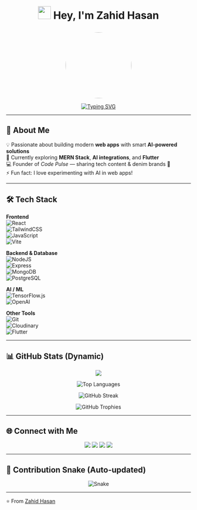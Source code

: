  <div align="center">

# <img src="https://media.giphy.com/media/hvRJCLFzcasrR4ia7z/giphy.gif" width="35"> Hey, I'm Zahid Hasan  

<img src="https://scontent.fdac27-1.fna.fbcdn.net/v/t39.30808-1/498592912_1388778059037765_7573106393754432628_n.jpg?stp=dst-jpg_s200x200_tt6&_nc_cat=109&ccb=1-7&_nc_sid=e99d92&_nc_eui2=AeGIggqfcM5nrOFqDOqimghfHdAcp7cb89wd0Byntxvz3Jw9MZ__rePGhC5MW4ce_ceBrpLzUpkKT61IlrSTXxvJ&_nc_ohc=m6k2vumr37gQ7kNvwHPYUkX&_nc_oc=AdmSMI1_CzZlA8myjtz2AtvKVzWJMHfzMd0O9qkV7rc2uy0rl_WD3Nr9Z-nlkpeBPxE&_nc_zt=24&_nc_ht=scontent.fdac27-1.fna&_nc_gid=WEqszisH2n4BbtLO2MEFbw&oh=00_AfWKkLD_08wEjOEUr3ui6o7lHBkeY6Y4G_q5xx8v8oDUyA&oe=68AA89EF" width="180" style="border-radius:50%;margin-top:10px;" />

[![Typing SVG](https://readme-typing-svg.herokuapp.com?font=Fira+Code&weight=600&size=24&pause=1000&color=36BCF7&center=true&vCenter=true&width=600&lines=Full+Stack+Web+Developer+💻;SEO+Expert+🔍;AI+Enthusiast+🤖;Lifelong+Learner+🚀)](https://git.io/typing-svg)

</div>

---

## 🚀 About Me
💡 Passionate about building modern **web apps** with smart **AI-powered solutions**  
🌱 Currently exploring **MERN Stack**, **AI integrations**, and **Flutter**  
💻 Founder of *Code Pulse* — sharing tech content & denim brands 👕  
⚡ Fun fact: I love experimenting with AI in web apps!  

---

## 🛠️ Tech Stack

**Frontend**  
![React](https://img.shields.io/badge/React-61DAFB?style=for-the-badge&logo=react&logoColor=black)  
![TailwindCSS](https://img.shields.io/badge/Tailwind_CSS-38B2AC?style=for-the-badge&logo=tailwind-css&logoColor=white)  
![JavaScript](https://img.shields.io/badge/JavaScript-F7DF1E?style=for-the-badge&logo=javascript&logoColor=black)  
![Vite](https://img.shields.io/badge/Vite-646CFF?style=for-the-badge&logo=vite&logoColor=white)  

**Backend & Database**  
![NodeJS](https://img.shields.io/badge/Node.js-339933?style=for-the-badge&logo=nodedotjs&logoColor=white)  
![Express](https://img.shields.io/badge/Express.js-000000?style=for-the-badge&logo=express&logoColor=white)  
![MongoDB](https://img.shields.io/badge/MongoDB-47A248?style=for-the-badge&logo=mongodb&logoColor=white)  
![PostgreSQL](https://img.shields.io/badge/PostgreSQL-316192?style=for-the-badge&logo=postgresql&logoColor=white)  

**AI / ML**  
![TensorFlow.js](https://img.shields.io/badge/TensorFlow.js-FF6F00?style=for-the-badge&logo=tensorflow&logoColor=white)  
![OpenAI](https://img.shields.io/badge/OpenAI-412991?style=for-the-badge&logo=openai&logoColor=white)  

**Other Tools**  
![Git](https://img.shields.io/badge/Git-F05032?style=for-the-badge&logo=git&logoColor=white)  
![Cloudinary](https://img.shields.io/badge/Cloudinary-3448C5?style=for-the-badge&logo=cloudinary&logoColor=white)  
![Flutter](https://img.shields.io/badge/Flutter-02569B?style=for-the-badge&logo=flutter&logoColor=white)  

---

## 📊 GitHub Stats (Dynamic)
<p align="center">
 <img src="https://github-readme-stats.vercel.app/api?username=zahidnubcse&show_icons=true&theme=radical&count_private=true&cache_bust=2" />

</p>

<p align="center">
  <img src="https://github-readme-stats.vercel.app/api/top-langs/?username=zahidnubcse&layout=compact&theme=radical" alt="Top Languages" />
</p>

<p align="center">
  <img src="https://streak-stats.demolab.com?user=zahidnubcse&theme=radical&hide_border=true" alt="GitHub Streak" />
</p>

<p align="center">
  <img src="https://github-profile-trophy.vercel.app/?username=zahidnubcse&theme=radical&margin-w=8&no-frame=true&row=1" alt="GitHub Trophies" />
</p>

---

## 🌐 Connect with Me
<p align="center">
  <a href="https://zahidhasan634.netlify.app/"><img src="https://img.shields.io/badge/Portfolio-000000?style=for-the-badge&logo=vercel&logoColor=white" /></a>
  <a href="https://www.linkedin.com/in/zahid-hasan-52a74a2a6/"><img src="https://img.shields.io/badge/LinkedIn-0077B5?style=for-the-badge&logo=linkedin&logoColor=white" /></a>
  <a href="https://www.facebook.com/zahidnub/"><img src="https://img.shields.io/badge/Facebook-1877F2?style=for-the-badge&logo=facebook&logoColor=white" /></a>
  <a href="mailto:zahidnubcse@gmail.com"><img src="https://img.shields.io/badge/Email-D14836?style=for-the-badge&logo=gmail&logoColor=white" /></a>
</p>

---

## 🐍 Contribution Snake (Auto-updated)
<p align="center">
  <img src="https://raw.githubusercontent.com/zahidnubcse/zahidnubcse/output/github-contribution-grid-snake.svg" alt="Snake" />
</p>

---

⭐️ From [Zahid Hasan](https://github.com/zahidnubcse)
